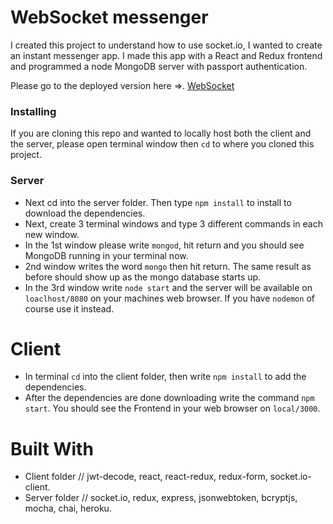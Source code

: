 # WebSocket messenger
I created this project to understand how to use socket.io, I wanted to create an instant messenger app. I made this app with a React and Redux frontend and programmed a node MongoDB server with passport authentication. 

Please go to the deployed version here =>. <a href="https://new-socket-messegner.herokuapp.com/">WebSocket</a>

### Installing

If you are cloning this repo and wanted to locally host both the client and the server, please open terminal window then ```cd``` to where you cloned this project. 

### Server

* Next cd into the server folder. Then type ```npm install``` to install to download the dependencies. 
* Next, create 3 terminal windows and type 3 different commands in each new window. 
* In the 1st window please write ```mongod```, hit return and you should see MongoDB running in your terminal now. 
* 2nd window writes the word ```mongo``` then hit return. The same result as before should show up as the mongo database starts up. 
* In the 3rd window write ```node start``` and the server will be available on ```loaclhost/8080``` on your machines web browser. If you have ```nodemon``` of course use it instead.

# Client

* In terminal ```cd``` into the client folder, then write ```npm install``` to add the dependencies.
* After the dependencies are done downloading write the command ```npm start```. You should see the Frontend in your web browser on ```local/3000```.

# Built With

* Client folder // jwt-decode, react, react-redux, redux-form, socket.io-client.
* Server folder // socket.io, redux, express, jsonwebtoken, bcryptjs, mocha, chai, heroku.
